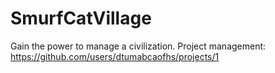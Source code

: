 # SmurfCatVillage

Gain the power to manage a civilization.
Project management: https://github.com/users/dtumabcaofhs/projects/1
